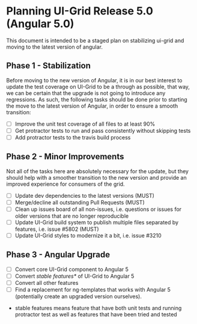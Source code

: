 # Planning UI-Grid Release 5.0 (Angular 5.0)

This document is intended to be a staged plan on stabilizing ui-grid and moving to the latest version of angular.

## Phase 1 - Stabilization

Before moving to the new version of Angular, it is in our best interest to update the test coverage on UI-Grid to be a through as possible, that way, we can be certain that the upgrade is not going to introduce any regressions. As such, the following tasks should be done prior to starting the move to the latest version of Angular, in order to ensure a smooth transition:

- [ ] Improve the unit test coverage of all files to at least 90%
- [ ] Get protractor tests to run and pass consistently without skipping tests
- [ ] Add protractor tests to the travis build process

## Phase 2 - Minor Improvements

Not all of the tasks here are absolutely necessary for the update, but they should help with a smoother transition to the new version and provide an improved experience for consumers of the grid.

- [ ] Update dev dependencies to the latest versions (MUST)
- [ ] Merge/decline all outstanding Pull Requests (MUST)
- [ ] Clean up issues board of all non-issues, i.e. questions or issues for older versions that are no longer reproducible
- [ ] Update UI-Grid build system to publish multiple files separated by features, i.e. issue #5802 (MUST)
- [ ] Update UI-Grid styles to modernize it a bit, i.e. issue #3210

## Phase 3 - Angular Upgrade

- [ ] Convert core UI-Grid component to Angular 5
- [ ] Convert _stable features*_ of UI-Grid to Angular 5
- [ ] Convert all other features
- [ ] Find a replacement for ng-templates that works with Angular 5 (potentially create an upgraded version ourselves).

* stable features means feature that have both unit tests and running protractor test as well as features that have been tried and tested
